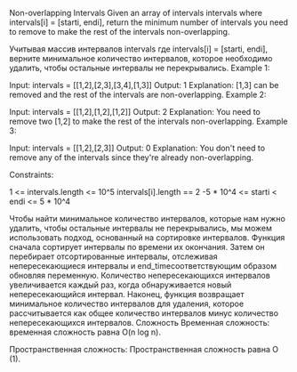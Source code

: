 Non-overlapping Intervals
Given an array of intervals intervals where intervals[i] = [starti, endi], return the minimum number of intervals you need to remove to make the rest of the intervals non-overlapping.

Учитывая массив интервалов intervals где intervals[i] = [starti, endi], верните минимальное количество интервалов, которое необходимо удалить, чтобы остальные интервалы не перекрывались.
Example 1:

Input: intervals = [[1,2],[2,3],[3,4],[1,3]]
Output: 1
Explanation: [1,3] can be removed and the rest of the intervals are non-overlapping.
Example 2:

Input: intervals = [[1,2],[1,2],[1,2]]
Output: 2
Explanation: You need to remove two [1,2] to make the rest of the intervals non-overlapping.
Example 3:

Input: intervals = [[1,2],[2,3]]
Output: 0
Explanation: You don't need to remove any of the intervals since they're already non-overlapping.
 

Constraints:

1 <= intervals.length <= 10^5
intervals[i].length == 2
-5 * 10^4 <= starti < endi <= 5 * 10^4



Чтобы найти минимальное количество интервалов, которые нам нужно удалить, чтобы остальные интервалы не перекрывались, мы можем использовать подход, основанный на сортировке интервалов.
Функция сначала сортирует интервалы по времени их окончания. Затем он перебирает отсортированные интервалы, отслеживая непересекающиеся интервалы и end_timeсоответствующим образом обновляя переменную. Количество непересекающихся интервалов увеличивается каждый раз, когда обнаруживается новый непересекающийся интервал. Наконец, функция возвращает минимальное количество интервалов для удаления, которое рассчитывается как общее количество интервалов минус количество непересекающихся интервалов.
Сложность
Временная сложность:
временная сложность равна O(n log n).

Пространственная сложность:
Пространственная сложность равна O (1).